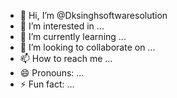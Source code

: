 - 👋 Hi, I’m @Dksinghsoftwaresolution
- 👀 I’m interested in ...
- 🌱 I’m currently learning ...
- 💞️ I’m looking to collaborate on ...
- 📫 How to reach me ...
- 😄 Pronouns: ...
- ⚡ Fun fact: ...

<!---
Dksinghsoftwaresolution/Dksinghsoftwaresolution is a ✨ special ✨ repository because its `README.md` (this file) appears on your GitHub profile.
You can click the Preview link to take a look at your changes.
--->
